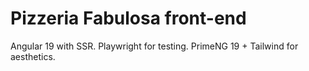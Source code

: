 # Pizzeria Fabulosa front-end 

Angular 19 with SSR.
Playwright for testing.
PrimeNG 19 + Tailwind for aesthetics. 

